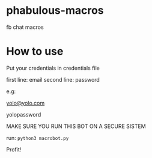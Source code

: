 # phabulous-macros
fb chat macros


# How to use

Put your credentials in credentials file

first line: email
second line: password

e.g:

yolo@yolo.com

yolopassword


MAKE SURE YOU RUN THIS BOT ON A SECURE SISTEM


run:
`python3 macrobot.py`


Profit!
